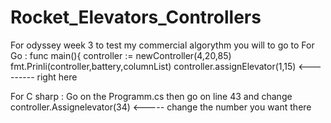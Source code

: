# Rocket_Elevators_Controllers
For odyssey week 3
to test my commercial algorythm you will to go to 
For Go :
func main(){
  controller := newController(4,20,85)
  fmt.Prinli(controller,battery,columnList)
  controller.assignElevator(1,15) <--------- right here
  
  For C sharp :
  Go on the Programm.cs
  then go on line 43 and change
  controller.Assignelevator(34) <----- change the number you want there
  
  
